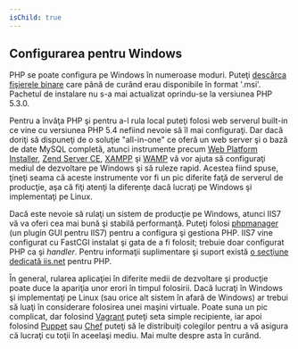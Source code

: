 ```yaml
---
isChild: true
---
```


## Configurarea pentru Windows

PHP se poate configura pe Windows în numeroase moduri. Puteţi [descărca fişierele binare](php-downloads) care până de curând erau disponibile în format '.msi'. Pachetul de instalare nu s-a mai actualizat oprindu-se la versiunea PHP 5.3.0.

Pentru a învăţa PHP şi pentru a-l rula local puteţi folosi web serverul built-in ce vine cu versiunea PHP 5.4 nefiind nevoie să îl mai configuraţi. Dar dacă doriţi să dispuneţi de o soluţie "all-in-one" ce oferă un web server şi o bază de date MySQL completă, atunci instrumente precum [Web Platform Installer][wpi], [Zend Server CE][zsce], [XAMPP][xampp] şi [WAMP][wamp] vă vor ajuta să configuraţi mediul de dezvoltare pe Windows şi să ruleze rapid. Acestea fiind spuse, ţineţi seama că aceste instrumente vor fi un pic diferite faţă de serverul de producţie, aşa că fiţi atenţi la diferenţe	 dacă lucraţi pe Windows şi implementaţi pe Linux.

Dacă este nevoie să rulaţi un sistem de producţie pe Windows, atunci IIS7 vă va oferi cea mai bună şi stabilă performanţă. Puteţi folosi [phpmanager][phpmanager] (un plugin GUI pentru IIS7) pentru a configura şi gestiona PHP. IIS7 vine configurat cu FastCGI instalat şi gata de a fi folosit; trebuie doar configurat PHP ca şi *handler*. Pentru informaţii suplimentare şi suport există [o secţiune dedicată iis.net][php-iis] pentru PHP.

În general, rularea aplicaţiei în diferite medii de dezvoltare şi producţie poate duce la apariţia unor erori în timpul folosirii. Dacă lucraţi în Windows şi implementaţi pe Linux (sau orice alt sistem în afară de Windows) ar trebui să luaţi în considerare folosirea unei maşini virtuale. Poate suna un pic complicat, dar folosind [Vagrant][vagrant] puteţi seta simple recipiente, iar apoi folosind [Puppet][puppet] sau [Chef][chef] puteţi să le distribuiţi colegilor pentru a vă asigura că lucraţi cu toţii în aceelaşi mediu. Mai multe despre asta în curând.

[php-downloads]: http://windows.php.net
[phpmanager]: http://phpmanager.codeplex.com/
[wpi]: http://www.microsoft.com/web/downloads/platform.aspx
[zsce]: http://www.zend.com/en/products/server-ce/
[xampp]: http://www.apachefriends.org/en/xampp.html
[wamp]: http://www.wampserver.com/
[php-iis]: http://php.iis.net/
[vagrant]: http://vagrantup.com/
[puppet]: http://www.puppetlabs.com/
[chef]: http://www.opscode.com/
